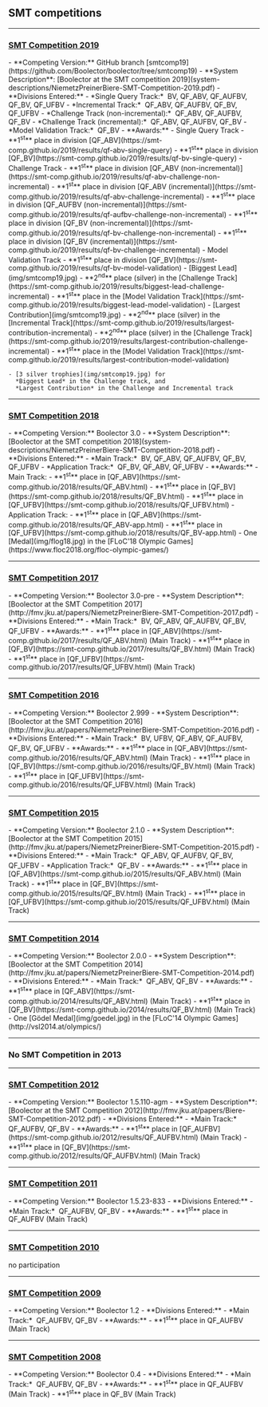 ## SMT competitions

<hr>

<h3>
  <a href="http://www.smt-comp.org/2019/" target="_blank">
    SMT Competition 2019
  </a>
</h3>
  - **Competing Version:** GitHub branch [smtcomp19](https://github.com/Boolector/boolector/tree/smtcomp19)
  - **System Description**:
      [Boolector at the SMT competition 2019](system-descriptions/NiemetzPreinerBiere-SMT-Competition-2019.pdf)
  - **Divisions Entered:**
    - *Single Query Track:*&nbsp; BV, QF_ABV, QF_AUFBV, QF_BV, QF_UFBV
    - *Incremental Track:*&nbsp; QF_ABV, QF_AUFBV, QF_BV, QF_UFBV
    - *Challenge Track (non-incremental):*&nbsp; QF_ABV, QF_AUFBV, QF_BV
    - *Challenge Track (incremental):*&nbsp; QF_ABV, QF_AUFBV, QF_BV
    - *Model Validation Track:*&nbsp; QF_BV
  - **Awards:**
    - Single Query Track
       - **1<sup>st</sup>** place in division [QF_ABV](https://smt-comp.github.io/2019/results/qf-abv-single-query) 
       - **1<sup>st</sup>** place in division [QF_BV](https://smt-comp.github.io/2019/results/qf-bv-single-query)
    - Challenge Track
       - **1<sup>st</sup>** place in division [QF_ABV (non-incremental)](https://smt-comp.github.io/2019/results/qf-abv-challenge-non-incremental)
       - **1<sup>st</sup>** place in division [QF_ABV (incremental)](https://smt-comp.github.io/2019/results/qf-abv-challenge-incremental)
       - **1<sup>st</sup>** place in division [QF_AUFBV (non-incremental)](https://smt-comp.github.io/2019/results/qf-aufbv-challenge-non-incremental)
       - **1<sup>st</sup>** place in division [QF_BV (non-incremental)](https://smt-comp.github.io/2019/results/qf-bv-challenge-non-incremental)
       - **1<sup>st</sup>** place in division [QF_BV (incremental)](https://smt-comp.github.io/2019/results/qf-bv-challenge-incremental)
    - Model Validation Track
       - **1<sup>st</sup>** place in division [QF_BV](https://smt-comp.github.io/2019/results/qf-bv-model-validation)
    - [Biggest Lead](img/smtcomp19.jpg)
       - **2<sup>nd</sup>** place (silver) in the [Challenge Track](https://smt-comp.github.io/2019/results/biggest-lead-challenge-incremental)
       - **1<sup>st</sup>** place in the [Model Validation Track](https://smt-comp.github.io/2019/results/biggest-lead-model-validation)
    - [Largest Contribution](img/smtcomp19.jpg)
       - **2<sup>nd</sup>** place (silver) in the [Incremental Track](https://smt-comp.github.io/2019/results/largest-contribution-incremental)
       - **2<sup>nd</sup>** place (silver) in the [Challenge Track](https://smt-comp.github.io/2019/results/largest-contribution-challenge-incremental)
       - **1<sup>st</sup>** place in the [Model Validation Track](https://smt-comp.github.io/2019/results/largest-contribution-model-validation)

    - [3 silver trophies](img/smtcomp19.jpg) for
      *Biggest Lead* in the Challenge track, and
      *Largest Contribution* in the Challenge and Incremental track

<hr>

<h3>
  <a href="http://www.smt-comp.org/2018/" target="_blank">
    SMT Competition 2018
  </a>
</h3>
  - **Competing Version:** Boolector 3.0
  - **System Description**:
      [Boolector at the SMT competition 2018](system-descriptions/NiemetzPreinerBiere-SMT-Competition-2018.pdf)
  - **Divisions Entered:**
    - *Main Track:*&nbsp; BV, QF_ABV, QF_AUFBV, QF_BV, QF_UFBV
    - *Application Track:*&nbsp; QF_BV, QF_ABV, QF_UFBV
  - **Awards:**
    - Main Track:
      - **1<sup>st</sup>** place in [QF_ABV](https://smt-comp.github.io/2018/results/QF_ABV.html)
      - **1<sup>st</sup>** place in [QF_BV](https://smt-comp.github.io/2018/results/QF_BV.html)
      - **1<sup>st</sup>** place in [QF_UFBV](https://smt-comp.github.io/2018/results/QF_UFBV.html)
    - Application Track:
      - **1<sup>st</sup>** place in [QF_ABV](https://smt-comp.github.io/2018/results/QF_ABV-app.html)
      - **1<sup>st</sup>** place in [QF_UFBV](https://smt-comp.github.io/2018/results/QF_BV-app.html)
    - One [Medal](img/flog18.jpg) in the [FLoC'18 Olympic Games](https://www.floc2018.org/floc-olympic-games/)

<hr>

<h3>
  <a href="http://www.smt-comp.org/2017/" target="_blank">
    SMT Competition 2017
  </a>
</h3>
  - **Competing Version:** Boolector 3.0-pre
  - **System Description**:
      [Boolector at the SMT Competition 2017](http://fmv.jku.at/papers/NiemetzPreinerBiere-SMT-Competition-2017.pdf)
  - **Divisions Entered:**
    - *Main Track:*&nbsp; BV, QF_ABV, QF_AUFBV, QF_BV, QF_UFBV
  - **Awards:**
    - **1<sup>st</sup>** place in [QF_ABV](https://smt-comp.github.io/2017/results/QF_ABV.html) (Main Track)
    - **1<sup>st</sup>** place in [QF_BV](https://smt-comp.github.io/2017/results/QF_BV.html) (Main Track)
    - **1<sup>st</sup>** place in [QF_UFBV](https://smt-comp.github.io/2017/results/QF_UFBV.html) (Main Track)

<hr>

<h3>
  <a href="http://www.smt-comp.org/2016/" target="_blank">
    SMT Competition 2016
  </a>
</h3>
  - **Competing Version:** Boolector 2.999
  - **System Description**:
      [Boolector at the SMT Competition 2016](http://fmv.jku.at/papers/NiemetzPreinerBiere-SMT-Competition-2016.pdf)
  - **Divisions Entered:**
    - *Main Track:*&nbsp; BV, UFBV, QF_ABV, QF_AUFBV, QF_BV, QF_UFBV
  - **Awards:**
    - **1<sup>st</sup>** place in [QF_ABV](https://smt-comp.github.io/2016/results/QF_ABV.html) (Main Track)
    - **1<sup>st</sup>** place in [QF_BV](https://smt-comp.github.io/2016/results/QF_BV.html) (Main Track)
    - **1<sup>st</sup>** place in [QF_UFBV](https://smt-comp.github.io/2016/results/QF_UFBV.html) (Main Track)

<hr>

<h3>
  <a href="http://www.smt-comp.org/2015/" target="_blank">
    SMT Competition 2015
  </a>
</h3>
  - **Competing Version:** Boolector 2.1.0
  - **System Description**:
      [Boolector at the SMT Competition 2015](http://fmv.jku.at/papers/NiemetzPreinerBiere-SMT-Competition-2015.pdf)
  - **Divisions Entered:**
    - *Main Track:*&nbsp; QF_ABV, QF_AUFBV, QF_BV, QF_UFBV
    - *Application Track:*&nbsp; QF_BV
  - **Awards:**
    - **1<sup>st</sup>** place in [QF_ABV](https://smt-comp.github.io/2015/results/QF_ABV.html) (Main Track)
    - **1<sup>st</sup>** place in [QF_BV](https://smt-comp.github.io/2015/results/QF_BV.html) (Main Track)
    - **1<sup>st</sup>** place in [QF_UFBV](https://smt-comp.github.io/2015/results/QF_UFBV.html) (Main Track)

<hr>

<h3>
  <a href="http://www.smt-comp.org/2014/" target="_blank">
    SMT Competition 2014
  </a>
</h3>
  - **Competing Version:** Boolector 2.0.0
  - **System Description**:
      [Boolector at the SMT Competition 2014](http://fmv.jku.at/papers/NiemetzPreinerBiere-SMT-Competition-2014.pdf)
  - **Divisions Entered:**
    - *Main Track:*&nbsp; QF_ABV, QF_BV
  - **Awards:**
    - **1<sup>st</sup>** place in [QF_ABV](https://smt-comp.github.io/2014/results/QF_ABV.html) (Main Track)
    - **1<sup>st</sup>** place in [QF_BV](https://smt-comp.github.io/2014/results/QF_BV.html) (Main Track)
    - One [G&ouml;del Medal](img/goedel.jpg) in the [FLoC'14 Olympic Games](http://vsl2014.at/olympics/)

<hr>

<h3>
    No SMT Competition in 2013
</h3>

<hr>

<h3>
  <a href="http://www.smt-comp.org/2012/" target="_blank">
    SMT Competition 2012
  </a>
</h3>
  - **Competing Version:** Boolector 1.5.110-agm
  - **System Description**:
      [Boolector at the SMT Competition 2012](http://fmv.jku.at/papers/Biere-SMT-Competition-2012.pdf)
  - **Divisions Entered:**
    - *Main Track:*&nbsp; QF_AUFBV, QF_BV
  - **Awards:**
    - **1<sup>st</sup>** place in [QF_AUFBV](https://smt-comp.github.io/2012/results/QF_AUFBV.html) (Main Track)
    - **1<sup>st</sup>** place in [QF_BV](https://smt-comp.github.io/2012/results/QF_AUFBV.html) (Main Track)

<hr>

<h3>
  <a href="http://smtcomp.sourceforge.net/2011/" target="_blank">
    SMT Competition 2011
  </a>
</h3>
  - **Competing Version:** Boolector 1.5.23-833
  - **Divisions Entered:**
    - *Main Track:*&nbsp; QF_AUFBV, QF_BV
  - **Awards:**
    - **1<sup>st</sup>** place in QF_AUFBV (Main Track)

<hr>

<h3>
  <a href="http://smtcomp.sourceforge.net/2010/" target="_blank">
    SMT Competition 2010
  </a>
</h3>

no participation

<hr>

<h3>
  <a href="http://smtcomp.sourceforge.net/2009/" target="_blank">
    SMT Competition 2009
  </a>
</h3>
  - **Competing Version:** Boolector 1.2
  - **Divisions Entered:**
    - *Main Track:*&nbsp; QF_AUFBV, QF_BV
  - **Awards:**
    - **1<sup>st</sup>** place in QF_AUFBV (Main Track)

<hr>

<h3>
  <a href="http://smtcomp.sourceforge.net/2008/" target="_blank">
    SMT Competition 2008
  </a>
</h3>
  - **Competing Version:** Boolector 0.4
  - **Divisions Entered:**
    - *Main Track:*&nbsp; QF_AUFBV, QF_BV 
  - **Awards:**
    - **1<sup>st</sup>** place in QF_AUFBV (Main Track)
    - **1<sup>st</sup>** place in QF_BV (Main Track)


